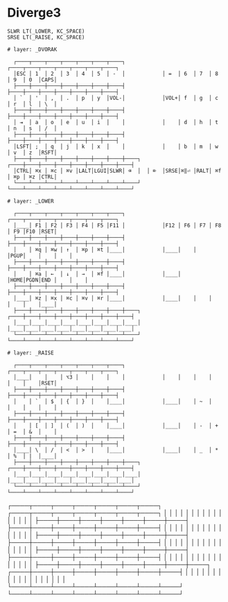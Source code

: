 # Diverge3

```keycodes
SLWR LT(_LOWER, KC_SPACE)
SRSE LT(_RAISE, KC_SPACE)
```

```keymap
# layer: _DVORAK

  ┌────┬────┬────┬────┬────┬────┬────┐            ┌────┬────┬────┬────┬────┬────┬────┐
  │ESC │ 1  │ 2  │ 3  │ 4  │ 5  │ -  │            │ =  │ 6  │ 7  │ 8  │ 9  │ 0  │CAPS│
  ├────┼────┼────┼────┼────┼────┼────┤            ├────┼────┼────┼────┼────┼────┼────┤
  │ `  │ '  │ ,  │ .  │ p  │ y  │VOL-│            │VOL+│ f  │ g  │ c  │ r  │ l  │ \  │
  ├────┼────┼────┼────┼────┼────┼────┤            ├────┼────┼────┼────┼────┼────┼────┤
  │ ⇥  │ a  │ o  │ e  │ u  │ i  │    │            │    │ d  │ h  │ t  │ n  │ s  │ /  │
  ├────┼────┼────┼────┼────┼────┼────┤            ├────┼────┼────┼────┼────┼────┼────┤
  │LSFT│ ;  │ q  │ j  │ k  │ x  │    │            │    │ b  │ m  │ w  │ v  │ z  │RSFT│
  ├────┼────┼────┼────┼────┼────┼────┼────┐  ┌────┼────┼────┼────┼────┼────┼────┼────┤
  │CTRL│ ⌘x │ ⌘c │ ⌘v │LALT│LGUI│SLWR│ ⌫  │  │ ⌦  │SRSE│⌘‖⏎ │RALT│ ⌘f │ ⌘p │ ⌘z │CTRL│
  └────┴────┴────┴────┴────┴────┴────┴────┘  └────┴────┴────┴────┴────┴────┴────┴────┘
```

```keymap
# layer: _LOWER

  ┌────┬────┬────┬────┬────┬────┬────┐            ┌────┬────┬────┬────┬────┬────┬────┐
  │____│ F1 │ F2 │ F3 │ F4 │ F5 │F11 │            │F12 │ F6 │ F7 │ F8 │ F9 │F10 │RSET│
  ├────┼────┼────┼────┼────┼────┼────┤            ├────┼────┼────┼────┼────┼────┼────┤
  │    │ ⌘q │ ⌘w │ ↑  │ ⌘p │ ⌘t │____│            │____│    │    │PGUP│    │    │    │
  ├────┼────┼────┼────┼────┼────┼────┤            ├────┼────┼────┼────┼────┼────┼────┤
  │    │ ⌘a │ ←  │ ↓  │ →  │ ⌘f │____│            │____│    │HOME│PGDN│END │    │    │
  ├────┼────┼────┼────┼────┼────┼────┤            ├────┼────┼────┼────┼────┼────┼────┤
  │____│ ⌘z │ ⌘x │ ⌘c │ ⌘v │ ⌘r │____│            │____│    │    │    │    │    │____│
  ├────┼────┼────┼────┼────┼────┼────┼────┐  ┌────┼────┼────┼────┼────┼────┼────┼────┤
  │____│____│____│____│____│____│____│____│  │____│____│____│____│____│____│____│____│
  └────┴────┴────┴────┴────┴────┴────┴────┘  └────┴────┴────┴────┴────┴────┴────┴────┘
```

```keymap
# layer: _RAISE

  ┌────┬────┬────┬────┬────┬────┬────┐            ┌────┬────┬────┬────┬────┬────┬────┐
  │____│    │    │ ⌥3 │    │    │    │            │    │    │    │    │    │    │RSET│
  ├────┼────┼────┼────┼────┼────┼────┤            ├────┼────┼────┼────┼────┼────┼────┤
  │    │ `  │ $  │ {  │ }  │    │____│            │____│    │ ~  │    │    │    │    │
  ├────┼────┼────┼────┼────┼────┼────┤            ├────┼────┼────┼────┼────┼────┼────┤
  │    │ [  │ ]  │ (  │ )  │    │____│            │____│    │ -  │ +  │ =  │ &  │    │
  ├────┼────┼────┼────┼────┼────┼────┤            ├────┼────┼────┼────┼────┼────┼────┤
  │____│ \  │ /  │ <  │ >  │    │____│            │____│    │ _  │ *  │ %  │ |  │____│
  ├────┼────┼────┼────┼────┼────┼────┼────┐  ┌────┼────┼────┼────┼────┼────┼────┼────┤
  │____│____│____│____│____│____│____│____│  │____│____│____│____│____│____│____│____│
  └────┴────┴────┴────┴────┴────┴────┴────┘  └────┴────┴────┴────┴────┴────┴────┴────┘
```


  ┌────┬────┬────┬────┬────┬────┬────┐            ┌────┬────┬────┬────┬────┬────┬────┐
  │    │    │    │    │    │    │    │            │    │    │    │    │    │    │    │
  ├────┼────┼────┼────┼────┼────┼────┤            ├────┼────┼────┼────┼────┼────┼────┤
  │    │    │    │    │    │    │    │            │    │    │    │    │    │    │    │
  ├────┼────┼────┼────┼────┼────┼────┤            ├────┼────┼────┼────┼────┼────┼────┤
  │    │    │    │    │    │    │    │            │    │    │    │    │    │    │    │
  ├────┼────┼────┼────┼────┼────┼────┤            ├────┼────┼────┼────┼────┼────┼────┤
  │    │    │    │    │    │    │    │            │    │    │    │    │    │    │    │
  ├────┼────┼────┼────┼────┼────┼────┼────┐  ┌────┼────┼────┼────┼────┼────┼────┼────┤
  │    │    │    │    │    │    │    │    │  │    │    │    │    │    │    │    │    │
  └────┴────┴────┴────┴────┴────┴────┴────┘  └────┴────┴────┴────┴────┴────┴────┴────┘
